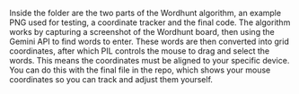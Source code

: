 Inside the folder are the two parts of the Wordhunt algorithm, an example PNG used for testing, a coordinate tracker and the final code.
The algorithm works by capturing a screenshot of the Wordhunt board, then using the Gemini API to find words to enter.
These words are then converted into grid coordinates, after which PIL controls the mouse to drag and select the words. 
This means the coordinates must be aligned to your specific device. You can do this with the final file in the repo, 
which shows your mouse coordinates so you can track and adjust them yourself.

